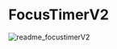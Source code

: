 # FocusTimerV2
![readme_focustimerV2](https://github.com/leonardomenezes7/FocusTimerV2/assets/145611761/3e9a80c1-47d6-4e86-bd6e-848de0fdc333)

